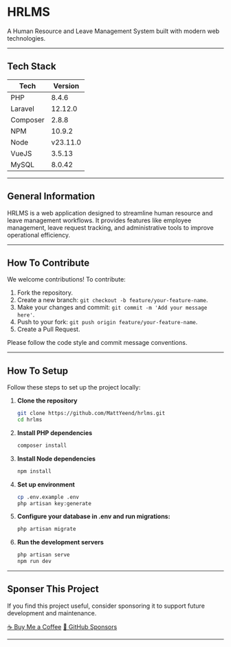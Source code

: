 # HRLMS
A Human Resource and Leave Management System built with modern web technologies.

---

## Tech Stack
| Tech | Version |
|---|---|
| PHP | 8.4.6 |
| Laravel | 12.12.0 |
| Composer | 2.8.8 | 
| NPM | 10.9.2 | 
| Node | v23.11.0 |
| VueJS | 3.5.13 |
| MySQL | 8.0.42 |

--- 

## General Information
HRLMS is a web application designed to streamline human resource and leave management workflows. It provides features like employee management, leave request tracking, and administrative tools to improve operational efficiency.

---

## How To Contribute
We welcome contributions! To contribute:

1. Fork the repository.
2. Create a new branch: `git checkout -b feature/your-feature-name`.
3. Make your changes and commit: `git commit -m 'Add your message here'`.
4. Push to your fork: `git push origin feature/your-feature-name`.
5. Create a Pull Request.

Please follow the code style and commit message conventions.

---

## How To Setup
Follow these steps to set up the project locally:

1. **Clone the repository**
   ```bash
   git clone https://github.com/MattYeend/hrlms.git
   cd hrlms
   ```
2. **Install PHP dependencies**
    ```bash
    composer install
    ```
3. **Install Node dependencies**
    ```bash
    npm install
    ```
4. **Set up environment**
    ```bash
    cp .env.example .env
    php artisan key:generate
    ```
5. **Configure your database in .env and run migrations:**
    ```bash
    php artisan migrate
    ```
6. **Run the development servers**
    ```bash
    php artisan serve
    npm run dev
    ```

---

## Sponser This Project
If you find this project useful, consider sponsoring it to support future development and maintenance.

[☕ Buy Me a Coffee](https://www.buymeacoffee.com/mattyeend)
[💸 GitHub Sponsors](https://github.com/sponsors/MattYeend)

---
